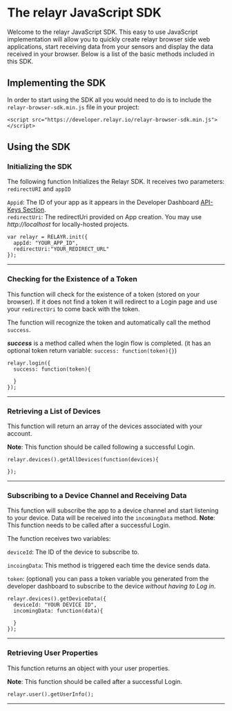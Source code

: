 # The relayr JavaScript SDK

Welcome to the relayr JavaScript SDK. This easy to use JavaScript implementation will allow you to quickly create relayr browser side web applications, start receiving data from your sensors and display the data received in your browser. 
Below is a list of the basic methods included in this SDK.


## Implementing the SDK

In order to start using the SDK all you would need to do is to include the `relayr-browser-sdk.min.js` file in your project:

	<script src="https://developer.relayr.io/relayr-browser-sdk.min.js"></script>

## Using the SDK

### Initializing the SDK 

The following function Initializes the Relayr SDK. It receives two parameters: 
`redirectURI` and `appID`

`Appid`: The ID of your app as it appears in the Developer Dashboard [API-Keys Section](https://developer.relayr.io/dashboard/apps/myApps).<br/>
`redirectUri`: The redirectUri provided on App creation. You may use *http://localhost* for locally-hosted projects. 

	var relayr = RELAYR.init({
	  appId: "YOUR_APP_ID",
	  redirectUri:"YOUR_REDIRECT_URL"
	});


----------


### Checking for the Existence of a Token

This function will check for the existence of a token (stored on your browser). If it does not find a token it will redirect to a Login page and use your `redirectUri` to come back with the token.

The function will recognize the token and automatically call the method `success`.

***success*** is a method called when the login flow is completed. 
(it has an optional token return variable: `success: function(token){}`)

	
	relayr.login({
	  success: function(token){
	  
	  }
	});


----------


### Retrieving a List of Devices

This function will return an array of the devices associated with your account.

**Note**: This function should be called following a successful Login.

	relayr.devices().getAllDevices(function(devices){
	        
	});


----------


### Subscribing to a Device Channel and Receiving Data

This function will subscribe the app to a device channel and start listening to your device. Data will be received into the `incomingData` method.
**Note**: This function needs to be called after a successful Login.

The function receives two variables:
 
`deviceId`: The ID of the device to subscribe to.

`incoingData`: This method is triggered each time the device sends data. 

`token`: (optional) you can pass a token variable you generated from the developer dashboard to subscribe to the device *without having to Log in*. 

	relayr.devices().getDeviceData({
	  deviceId: "YOUR DEVICE ID", 
	  incomingData: function(data){
	
	  }
	}); 


----------


### Retrieving User Properties         

This function returns an object with your user properties.
 
**Note**: This function should be called after a successful Login.

	relayr.user().getUserInfo();


----------
